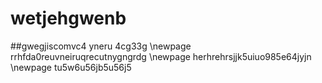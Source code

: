 # wetjehgwenb
##gwegjiscomvc4 yneru 4cg33g
\newpage rrhfda0reuvneiruqrecutnygngrdg
\newpage herhrehrsjjk5uiuo985e64jyjn
\newpage tu5w6u56jb5u56j5
